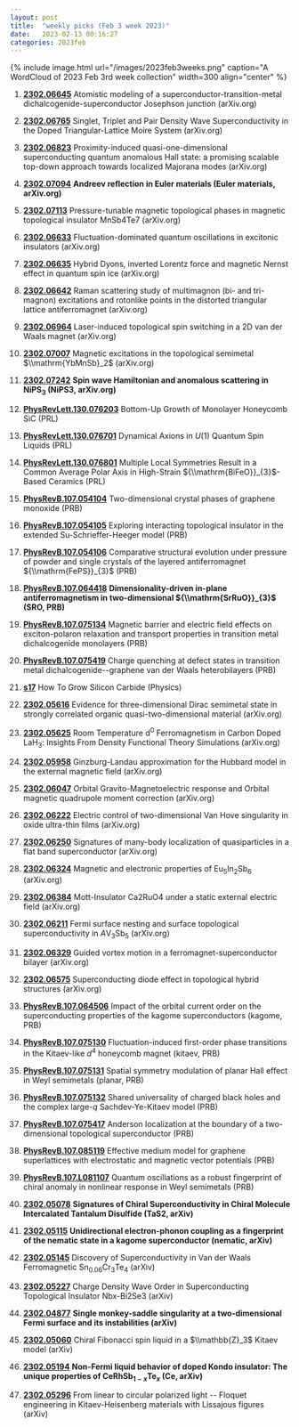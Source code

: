 ```yaml
---
layout: post
title:  "weekly picks (Feb 3 week 2023)"
date:   2023-02-13 00:16:27
categories: 2023feb
---
```



{% include image.html url="/images/2023feb3weeks.png" caption="A WordCloud of 2023 Feb 3rd week collection" width=300 align="center" %}




1. **[2302.06645](http://arxiv.org/abs/2302.06645)** Atomistic modeling of a superconductor-transition-metal dichalcogenide-superconductor Josephson junction (arXiv.org)

1. **[2302.06765](http://arxiv.org/abs/2302.06765)** Singlet, Triplet and Pair Density Wave Superconductivity in the Doped Triangular-Lattice Moire System (arXiv.org)

1. **[2302.06823](http://arxiv.org/abs/2302.06823)** Proximity-induced quasi-one-dimensional superconducting quantum anomalous Hall state: a promising scalable top-down approach towards localized Majorana modes (arXiv.org)

1. **[2302.07094](http://arxiv.org/abs/2302.07094)** **Andreev reflection in Euler materials (Euler materials, arXiv.org)**

1. **[2302.07113](http://arxiv.org/abs/2302.07113)** Pressure-tunable magnetic topological phases in magnetic topological insulator MnSb4Te7 (arXiv.org)

1. **[2302.06633](http://arxiv.org/abs/2302.06633)** Fluctuation-dominated quantum oscillations in excitonic insulators (arXiv.org)

1. **[2302.06635](http://arxiv.org/abs/2302.06635)** Hybrid Dyons, inverted Lorentz force and magnetic Nernst effect in quantum spin ice (arXiv.org)

1. **[2302.06642](http://arxiv.org/abs/2302.06642)** Raman scattering study of multimagnon (bi- and tri-magnon) excitations and rotonlike points in the distorted triangular lattice antiferromagnet (arXiv.org)

1. **[2302.06964](http://arxiv.org/abs/2302.06964)** Laser-induced topological spin switching in a 2D van der Waals magnet (arXiv.org)

1. **[2302.07007](http://arxiv.org/abs/2302.07007)** Magnetic excitations in the topological semimetal $\\mathrm{YbMnSb}_2$ (arXiv.org)

1. **[2302.07242](http://arxiv.org/abs/2302.07242)** **Spin wave Hamiltonian and anomalous scattering in NiPS$_3$ (NiPS3, arXiv.org)**

1. **[PhysRevLett.130.076203](https://link.aps.org/doi/10.1103/PhysRevLett.130.076203)** Bottom-Up Growth of Monolayer Honeycomb SiC (PRL)

1. **[PhysRevLett.130.076701](https://link.aps.org/doi/10.1103/PhysRevLett.130.076701)** Dynamical Axions in $U(1)$ Quantum Spin Liquids (PRL)

1. **[PhysRevLett.130.076801](https://link.aps.org/doi/10.1103/PhysRevLett.130.076801)** Multiple Local Symmetries Result in a Common Average Polar Axis in High-Strain ${\\mathrm{BiFeO}}_{3}$-Based Ceramics (PRL)

1. **[PhysRevB.107.054104](https://link.aps.org/doi/10.1103/PhysRevB.107.054104)** Two-dimensional crystal phases of graphene monoxide (PRB)

1. **[PhysRevB.107.054105](https://link.aps.org/doi/10.1103/PhysRevB.107.054105)** Exploring interacting topological insulator in the extended Su-Schrieffer-Heeger model (PRB)

1. **[PhysRevB.107.054106](https://link.aps.org/doi/10.1103/PhysRevB.107.054106)** Comparative structural evolution under pressure of powder and single crystals of the layered antiferromagnet ${\\mathrm{FePS}}_{3}$ (PRB)

1. **[PhysRevB.107.064418](https://link.aps.org/doi/10.1103/PhysRevB.107.064418)** **Dimensionality-driven in-plane antiferromagnetism in two-dimensional ${\\mathrm{SrRuO}}_{3}$ (SRO, PRB)**

1. **[PhysRevB.107.075134](https://link.aps.org/doi/10.1103/PhysRevB.107.075134)** Magnetic barrier and electric field effects on exciton-polaron relaxation and transport properties in transition metal dichalcogenide monolayers (PRB)

1. **[PhysRevB.107.075419](https://link.aps.org/doi/10.1103/PhysRevB.107.075419)** Charge quenching at defect states in transition metal dichalcogenide--graphene van der Waals heterobilayers (PRB)

1. **[s17](https://physics.aps.org/articles/v16/s17)** How To Grow Silicon Carbide (Physics)





1. **[2302.05616](http://arxiv.org/abs/2302.05616)** Evidence for three-dimensional Dirac semimetal state in strongly correlated organic quasi-two-dimensional material (arXiv.org)

1. **[2302.05625](http://arxiv.org/abs/2302.05625)** Room Temperature d$^0$ Ferromagnetism in Carbon Doped LaH$_3$: Insights From Density Functional Theory Simulations (arXiv.org)

1. **[2302.05958](http://arxiv.org/abs/2302.05958)** Ginzburg-Landau approximation for the Hubbard model in the external magnetic field (arXiv.org)

1. **[2302.06047](http://arxiv.org/abs/2302.06047)** Orbital Gravito-Magnetoelectric response and Orbital magnetic quadrupole moment correction (arXiv.org)

1. **[2302.06222](http://arxiv.org/abs/2302.06222)** Electric control of two-dimensional Van Hove singularity in oxide ultra-thin films (arXiv.org)

1. **[2302.06250](http://arxiv.org/abs/2302.06250)** Signatures of many-body localization of quasiparticles in a flat band superconductor (arXiv.org)

1. **[2302.06324](http://arxiv.org/abs/2302.06324)** Magnetic and electronic properties of Eu$_5$In$_2$Sb$_6$ (arXiv.org)

1. **[2302.06384](http://arxiv.org/abs/2302.06384)** Mott-Insulator Ca2RuO4 under a static external electric field (arXiv.org)

1. **[2302.06211](http://arxiv.org/abs/2302.06211)** Fermi surface nesting and surface topological superconductivity in $A$V$_{3}$Sb$_{5}$ (arXiv.org)

1. **[2302.06329](http://arxiv.org/abs/2302.06329)** Guided vortex motion in a ferromagnet-superconductor bilayer (arXiv.org)

1. **[2302.06575](http://arxiv.org/abs/2302.06575)** Superconducting diode effect in topological hybrid structures (arXiv.org)

1. **[PhysRevB.107.064506](https://link.aps.org/doi/10.1103/PhysRevB.107.064506)** Impact of the orbital current order on the superconducting properties of the kagome superconductors (kagome, PRB)

1. **[PhysRevB.107.075130](https://link.aps.org/doi/10.1103/PhysRevB.107.075130)** Fluctuation-induced first-order phase transitions in the Kitaev-like ${d}^{4}$ honeycomb magnet (kitaev, PRB)

1. **[PhysRevB.107.075131](https://link.aps.org/doi/10.1103/PhysRevB.107.075131)** Spatial symmetry modulation of planar Hall effect in Weyl semimetals (planar, PRB)

1. **[PhysRevB.107.075132](https://link.aps.org/doi/10.1103/PhysRevB.107.075132)** Shared universality of charged black holes and the complex large-$q$ Sachdev-Ye-Kitaev model (PRB)

1. **[PhysRevB.107.075417](https://link.aps.org/doi/10.1103/PhysRevB.107.075417)** Anderson localization at the boundary of a two-dimensional topological superconductor (PRB)

1. **[PhysRevB.107.085119](https://link.aps.org/doi/10.1103/PhysRevB.107.085119)** Effective medium model for graphene superlattices with electrostatic and magnetic vector potentials (PRB)

1. **[PhysRevB.107.L081107](https://link.aps.org/doi/10.1103/PhysRevB.107.L081107)** Quantum oscillations as a robust fingerprint of chiral anomaly in nonlinear response in Weyl semimetals (PRB)








1. **[2302.05078](http://arxiv.org/abs/2302.05078)** **Signatures of Chiral Superconductivity in Chiral Molecule Intercalated Tantalum Disulfide (TaS2, arXiv)**

1. **[2302.05115](http://arxiv.org/abs/2302.05115)** **Unidirectional electron-phonon coupling as a fingerprint of the nematic state in a kagome superconductor (nematic, arXiv)**

1. **[2302.05145](http://arxiv.org/abs/2302.05145)** Discovery of Superconductivity in Van der Waals Ferromagnetic Sn$_{0.06}$Cr$_3$Te$_4$ (arXiv)

1. **[2302.05227](http://arxiv.org/abs/2302.05227)** Charge Density Wave Order in Superconducting Topological Insulator Nbx-Bi2Se3 (arXiv)

1. **[2302.04877](http://arxiv.org/abs/2302.04877)** **Single monkey-saddle singularity at a two-dimensional Fermi surface and its instabilities (arXiv)**

1. **[2302.05060](http://arxiv.org/abs/2302.05060)** Chiral Fibonacci spin liquid in a $\\mathbb{Z}_3$ Kitaev model (arXiv)

1. **[2302.05194](http://arxiv.org/abs/2302.05194)** **Non-Fermi liquid behavior of doped Kondo insulator: The unique properties of CeRhSb$_{1-x}$Te$_x$ (Ce, arXiv)**

1. **[2302.05296](http://arxiv.org/abs/2302.05296)** From linear to circular polarized light -- Floquet engineering in Kitaev-Heisenberg materials with Lissajous figures (arXiv)
